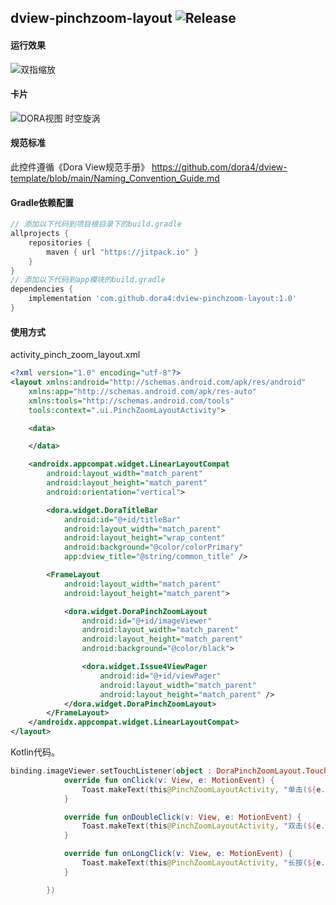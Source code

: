 dview-pinchzoom-layout
![Release](https://jitpack.io/v/dora4/dview-pinchzoom-layout.svg)
--------------------------------

#### 运行效果
![双指缩放](https://github.com/user-attachments/assets/58b94083-f509-4001-8e06-9feca05ad48e)

#### 卡片
![DORA视图 时空旋涡](https://github.com/user-attachments/assets/ec33d344-fa9a-4bd9-8193-8293985ffd0e)

#### 规范标准
此控件遵循《Dora View规范手册》 https://github.com/dora4/dview-template/blob/main/Naming_Convention_Guide.md

#### Gradle依赖配置

```groovy
// 添加以下代码到项目根目录下的build.gradle
allprojects {
    repositories {
        maven { url "https://jitpack.io" }
    }
}
// 添加以下代码到app模块的build.gradle
dependencies {
    implementation 'com.github.dora4:dview-pinchzoom-layout:1.0'
}
```

#### 使用方式
activity_pinch_zoom_layout.xml
```xml
<?xml version="1.0" encoding="utf-8"?>
<layout xmlns:android="http://schemas.android.com/apk/res/android"
    xmlns:app="http://schemas.android.com/apk/res-auto"
    xmlns:tools="http://schemas.android.com/tools"
    tools:context=".ui.PinchZoomLayoutActivity">

    <data>

    </data>

    <androidx.appcompat.widget.LinearLayoutCompat
        android:layout_width="match_parent"
        android:layout_height="match_parent"
        android:orientation="vertical">

        <dora.widget.DoraTitleBar
            android:id="@+id/titleBar"
            android:layout_width="match_parent"
            android:layout_height="wrap_content"
            android:background="@color/colorPrimary"
            app:dview_title="@string/common_title" />

        <FrameLayout
            android:layout_width="match_parent"
            android:layout_height="match_parent">

            <dora.widget.DoraPinchZoomLayout
                android:id="@+id/imageViewer"
                android:layout_width="match_parent"
                android:layout_height="match_parent"
                android:background="@color/black">

                <dora.widget.Issue4ViewPager
                    android:id="@+id/viewPager"
                    android:layout_width="match_parent"
                    android:layout_height="match_parent" />
            </dora.widget.DoraPinchZoomLayout>
        </FrameLayout>
    </androidx.appcompat.widget.LinearLayoutCompat>
</layout>
```
Kotlin代码。
```kt
binding.imageViewer.setTouchListener(object : DoraPinchZoomLayout.TouchListener {
            override fun onClick(v: View, e: MotionEvent) {
                Toast.makeText(this@PinchZoomLayoutActivity, "单击(${e.rawX},${e.rawY})", Toast.LENGTH_SHORT).show()
            }

            override fun onDoubleClick(v: View, e: MotionEvent) {
                Toast.makeText(this@PinchZoomLayoutActivity, "双击(${e.rawX},${e.rawY})", Toast.LENGTH_SHORT).show()
            }

            override fun onLongClick(v: View, e: MotionEvent) {
                Toast.makeText(this@PinchZoomLayoutActivity, "长按(${e.rawX},${e.rawY})", Toast.LENGTH_SHORT).show()
            }

        })
```
